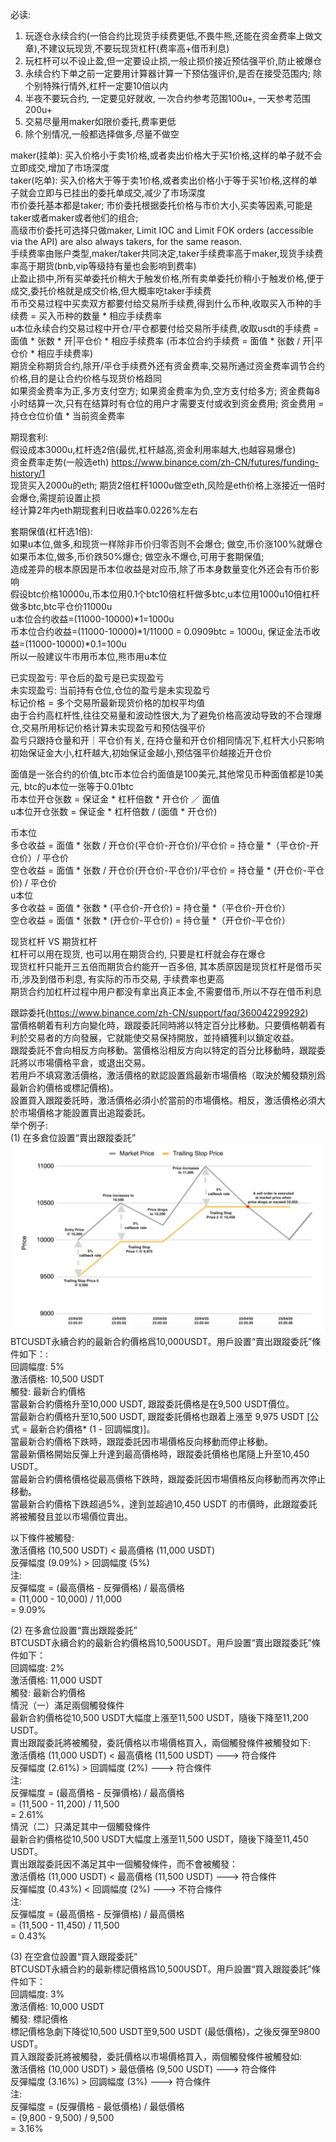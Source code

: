 必读:      
1. 玩逐仓永续合约(一倍合约比现货手续费更低,不畏牛熊,还能在资金费率上做文章),不建议玩现货,不要玩现货杠杆(费率高+借币利息)     
2. 玩杠杆可以不设止盈,但一定要设止损,一般止损价接近预估强平价,防止被爆仓     
3. 永续合约下单之前一定要用计算器计算一下预估强评价,是否在接受范围内; 除个别特殊行情外,杠杆一定要10倍以内     
4. 半夜不要玩合约, 一定要见好就收, 一次合约参考范围100u+, 一天参考范围200u+     
5. 交易尽量用maker如限价委托,费率更低    
6. 除个别情况,一般都选择做多,尽量不做空

maker(挂单): 买入价格小于卖1价格,或者卖出价格大于买1价格,这样的单子就不会立即成交,增加了市场深度     
taker(吃单): 买入价格大于等于卖1价格,或者卖出价格小于等于买1价格,这样的单子就会立即与已挂出的委托单成交,减少了市场深度         
市价委托基本都是taker; 市价委托根据委托价格与市价大小,买卖等因素,可能是taker或者maker或者他们的组合;    
高级市价委托可选择只做maker, Limit IOC and Limit FOK orders (accessible via the API) are also always takers, for the same reason.    
手续费率由账户类型,maker/taker共同决定,taker手续费率高于maker,现货手续费率高于期货(bnb,vip等级持有量也会影响到费率)    
止盈止损中,所有买单委托价稍大于触发价格,所有卖单委托价稍小于触发价格,便于成交,委托价格就是成交价格,但大概率吃taker手续费      
币币交易过程中买卖双方都要付给交易所手续费,得到什么币种,收取买入币种的手续费 = 买入币种的数量 * 相应手续费率    
u本位永续合约交易过程中开仓/平仓都要付给交易所手续费,收取usdt的手续费 = 面值 * 张数 * 开|平仓价 * 相应手续费率 (币本位合约手续费 = 面值 * 张数 / 开|平仓价 * 相应手续费率)   
期货全称期货合约,除开/平仓手续费外还有资金费率,交易所通过资金费率调节合约价格,目的是让合约价格与现货价格趋同    
如果资金费率为正,多方支付空方; 如果资金费率为负,空方支付给多方; 资金费每8小时结算一次,只有在结算时有仓位的用户才需要支付或收到资金费用; 资金费用 = 持仓仓位价值 * 当前资金费率    


期现套利:    
假设成本3000u,杠杆选2倍(最优,杠杆越高,资金利用率越大,也越容易爆仓)    
资金费率走势(一般选eth) https://www.binance.com/zh-CN/futures/funding-history/1    
现货买入2000u的eth; 期货2倍杠杆1000u做空eth,风险是eth价格上涨接近一倍时会爆仓,需提前设置止损    
经计算2年内eth期现套利日收益率0.0226%左右    


套期保值(杠杆选1倍):     
如果u本位,做多,和现货一样除非币价归零否则不会爆仓; 做空,币价涨100%就爆仓    
如果币本位,做多,币价跌50%爆仓; 做空永不爆仓,可用于套期保值;     
造成差异的根本原因是币本位收益是对应币,除了币本身数量变化外还会有币价影响    
假设btc价格10000u,币本位用0.1个btc10倍杠杆做多btc,u本位用1000u10倍杠杆做多btc,btc平仓价11000u    
u本位合约收益=(11000-10000)*1=1000u    
币本位合约收益=(11000-10000)*1/11000 = 0.0909btc = 1000u, 保证金法币收益=(11000-10000)*0.1=100u   
所以一般建议牛市用币本位,熊市用u本位    


已实现盈亏: 平仓后的盈亏是已实现盈亏    
未实现盈亏: 当前持有仓位,仓位的盈亏是未实现盈亏    
标记价格 = 多个交易所最新现货价格的加权平均值    
由于合约高杠杆性,往往交易量和波动性很大,为了避免价格高波动导致的不合理爆仓,交易所用标记价格计算未实现盈亏和预估强平价    
盈亏只跟持仓量和开｜平仓价有关, 在持仓量和开仓价相同情况下,杠杆大小只影响初始保证金大小,杠杆越大,初始保证金越小,预估强平价越接近开仓价    


面值是一张合约的价值,btc币本位合约面值是100美元,其他常见币种面值都是10美元, btc的u本位一张等于0.01btc    
币本位开仓张数 = 保证金 * 杠杆倍数 * 开仓价 ／ 面值    
u本位开仓张数 = 保证金 * 杠杆倍数 / (面值 * 开仓价)    


币本位   
多仓收益 = 面值 * 张数 / 开仓价(平仓价-开仓价)/平仓价 = 持仓量 *（平仓价-开仓价）/ 平仓价   
空仓收益 = 面值 * 张数 / 开仓价(开仓价-平仓价)/平仓价 = 持仓量 * (开仓价-平仓价) / 平仓价    
u本位    
多仓收益 = 面值 * 张数 * (平仓价-开仓价) = 持仓量 *（平仓价-开仓价）   
空仓收益 = 面值 * 张数 * (开仓价-平仓价) = 持仓量 *（开仓价-平仓价）   


现货杠杆 VS 期货杠杆   
杠杆可以用在现货, 也可以用在期货合约, 只要是杠杆就会存在爆仓   
现货杠杆只能开三五倍而期货合约能开一百多倍, 其本质原因是现货杠杆是借币买币,涉及到借币利息, 有实际的币币交易, 手续费率也更高   
期货合约加杠杆过程中用户都没有拿出真正本金,不需要借币,所以不存在借币利息   


跟踪委托(https://www.binance.com/zh-CN/support/faq/360042299292)   
當價格朝着有利方向變化時，跟蹤委託同時將以特定百分比移動。只要價格朝着有利於交易者的方向發展，它就能使交易保持開放，並持續獲利以鎖定收益。   
跟蹤委託不會向相反方向移動。當價格沿相反方向以特定的百分比移動時，跟蹤委託將以市場價格平倉，或退出交易。   
若用戶不填寫激活價格，激活價格的默認設置爲最新市場價格（取決於觸發類別爲最新合約價格或標記價格)。   
設置買入跟蹤委託時，激活價格必須小於當前的市場價格。相反，激活價格必須大於市場價格才能設置賣出追蹤委託。   
举个例子:   
(1) 在多倉位設置“賣出跟蹤委託”       
![Image](https://github.com/forthcoming/essay/blob/master/common/%E8%B7%9F%E8%B8%AA%E5%A7%94%E6%89%98.png)      
BTCUSDT永續合約的最新合約價格爲10,000USDT。用戶設置“賣出跟蹤委託”條件如下：:   
回調幅度: 5%    
激活價格: 10,500 USDT    
觸發: 最新合約價格    
當最新合約價格升至10,000 USDT, 跟蹤委託價格是在9,500 USDT價位。    
當最新合約價格升至10,500 USDT, 跟蹤委託價格也跟着上漲至 9,975 USDT [公式 = 最新合約價格* (1 - 回調幅度)]。   
當最新合約價格下跌時，跟蹤委託因市場價格反向移動而停止移動。    
當最新價格開始反彈上升達到最高價格時，跟蹤委託價格也尾隨上升至10,450 USDT。   
當最新合約價格價格從最高價格下跌時，跟蹤委託因市場價格反向移動而再次停止移動。   
當最新合約價格下跌超過5%，達到並超過10,450 USDT 的市價時，此跟蹤委託將被觸發且並以市場價位賣出。   

以下條件被觸發:    
激活價格 (10,500 USDT) < 最高價格 (11,000 USDT)    
反彈幅度 (9.09%) > 回調幅度 (5%)    
注:    
反彈幅度 = (最高價格 - 反彈價格) / 最高價格     
 = (11,000 - 10,000) / 11,000     
 = 9.09%     

(2) 在多倉位設置“賣出跟蹤委託”     
BTCUSDT永續合約的最新合約價格爲10,500USDT。用戶設置“賣出跟蹤委託”條件如下：  
回調幅度: 2%            
激活價格: 11,000 USDT       
觸發: 最新合約價格            
情況（一）滿足兩個觸發條件                                                     
最新合約價格從10,500 USDT大幅度上漲至11,500 USDT，隨後下降至11,200 USDT。       
賣出跟蹤委託將被觸發，委託價格以市場價格買入，兩個觸發條件被觸發如下:             
激活價格 (11,000 USDT) < 最高價格 (11,500 USDT)    ---> 符合條件         
反彈幅度 (2.61%) > 回調幅度 (2%)    ---> 符合條件          
注:                                        
反彈幅度 = (最高價格 - 反彈價格) / 最高價格       
 = (11,500 - 11,200) / 11,500       
 = 2.61%                      
情況（二）只滿足其中一個觸發條件                                            
最新合約價格從10,500 USDT大幅度上漲至11,500 USDT，隨後下降至11,450 USDT。       
賣出跟蹤委託因不滿足其中一個觸發條件，而不會被觸發：                   
激活價格 (11,000 USDT) < 最高價格 (11,500 USDT)  ---> 符合條件         
反彈幅度 (0.43%) < 回調幅度 (2%) ---> 不符合條件       
注:                                          
反彈幅度 = (最高價格 - 反彈價格) / 最高價格       
   = (11,500 - 11,450) / 11,500      
   = 0.43%         

(3) 在空倉位設置“買入跟蹤委託”                                          
BTCUSDT永續合約的最新標記價格爲10,500USDT。用戶設置“買入跟蹤委託”條件如下：       
回調幅度: 3%            
激活價格: 10,000 USDT         
觸發: 標記價格          
標記價格急劇下降從10,500 USDT至9,500 USDT (最低價格)，之後反彈至9800 USDT。       
買入跟蹤委託將被觸發，委託價格以市場價格買入，兩個觸發條件被觸發如:        
激活價格 (10,000 USDT) > 最低價格 (9,500 USDT)    ---> 符合條件        
反彈幅度 (3.16%) > 回調幅度 (3%)    ---> 符合條件        
注:      
反彈幅度 = (反彈價格 - 最低價格) / 最低價格       
   = (9,800 - 9,500) / 9,500      
   = 3.16%       



